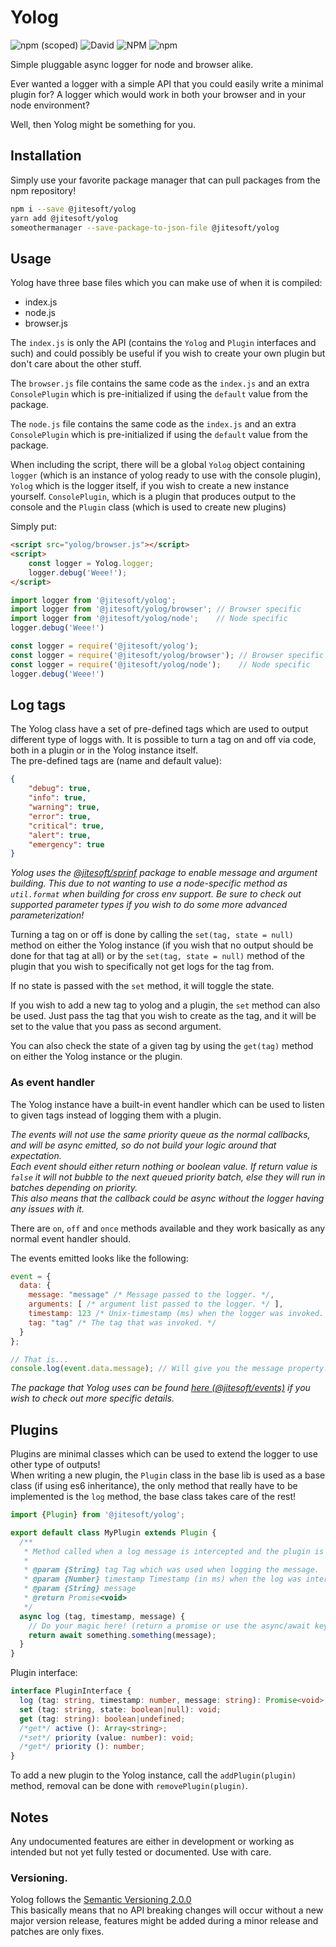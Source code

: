 Yolog
==========

![npm (scoped)](https://img.shields.io/npm/v/@jitesoft/yolog.svg)
![David](https://img.shields.io/david/jitesoft/yolog.svg)
![NPM](https://img.shields.io/npm/l/@jitesoft/yolog.svg)
![npm](https://img.shields.io/npm/dt/@jitesoft/yolog.svg)

Simple pluggable async logger for node and browser alike.  

Ever wanted a logger with a simple API that you could easily write a minimal plugin for? A logger which would work in both
your browser and in your node environment?

Well, then Yolog might be something for you.

## Installation

Simply use your favorite package manager that can pull packages from the npm repository!

```bash
npm i --save @jitesoft/yolog
yarn add @jitesoft/yolog
someothermanager --save-package-to-json-file @jitesoft/yolog
```

## Usage

Yolog have three base files which you can make use of when it is compiled:

* index.js
* node.js
* browser.js

The `index.js` is only the API (contains the `Yolog` and `Plugin` interfaces and such) and could possibly be useful
if you wish to create your own plugin but don't care about the other stuff.

The `browser.js` file contains the same code as the `index.js` and an extra `ConsolePlugin` which is pre-initialized if 
using the `default` value from the package.

The `node.js` file contains the same code as the `index.js` and an extra `ConsolePlugin` which is pre-initialized if 
using the `default` value from the package.

When including the script, there will be a global `Yolog` object containing `logger` (which is an instance of yolog
ready to use with the console plugin), `Yolog` which is the logger itself, if you wish to create a new instance yourself.
`ConsolePlugin`, which is a plugin that produces output to the console and the `Plugin` class (which is used to create new plugins)

Simply put:

```html
<script src="yolog/browser.js"></script>
<script>
    const logger = Yolog.logger;
    logger.debug('Weee!');
</script>
```

```javascript
import logger from '@jitesoft/yolog';
import logger from '@jitesoft/yolog/browser'; // Browser specific
import logger from '@jitesoft/yolog/node';    // Node specific
logger.debug('Weee!')
```

```javascript
const logger = require('@jitesoft/yolog');
const logger = require('@jitesoft/yolog/browser'); // Browser specific
const logger = require('@jitesoft/yolog/node');    // Node specific
logger.debug('Weee!')
```

## Log tags

The Yolog class have a set of pre-defined tags which are used to output different type of loggs with. It is possible to turn a 
tag on and off via code, both in a plugin or in the Yolog instance itself.  
The pre-defined tags are (name and default value):

```json
{
    "debug": true,
    "info": true,
    "warning": true,
    "error": true,
    "critical": true,
    "alert": true,
    "emergency": true
}
```

_Yolog uses the [@jitesoft/sprinf](https://www.npmjs.com/package/@jitesoft/sprintf) package to enable message and argument 
building. This due to not wanting to use a node-specific method as `util.format` when building for cross env support.
Be sure to check out supported parameter types if you wish to do some more advanced parameterization!_

Turning a tag on or off is done by calling the `set(tag, state = null)` method on either the Yolog instance (if you wish that no output
should be done for that tag at all) or by the `set(tag, state = null)` method of the plugin that you wish to specifically not get logs for
the tag from.

If no state is passed with the `set` method, it will toggle the state.

If you wish to add a new tag to yolog and a plugin, the `set` method can also be used. Just pass the tag that you wish
to create as the tag, and it will be set to the value that you pass as second argument.

You can also check the state of a given tag by using the `get(tag)` method on either the Yolog instance or the plugin.

### As event handler

The Yolog instance have a built-in event handler which can be used to listen to given tags instead of logging them
with a plugin.
  
_The events will not use the same priority queue as the normal callbacks, and will be async emitted, so do not
build your logic around that expectation.  
Each event should either return nothing or boolean value. If return value is `false` it will not bubble to the next
queued priority batch, else they will run in batches depending on priority.  
This also means that the callback could be async without the logger having any issues with it._

There are `on`, `off` and `once` methods available and they work basically as any normal event handler should.

The events emitted looks like the following:

```js
event = {
  data: {
    message: "message" /* Message passed to the logger. */,
    arguments: [ /* argument list passed to the logger. */ ],
    timestamp: 123 /* Unix-timestamp (ms) when the logger was invoked. */, 
    tag: "tag" /* The tag that was invoked. */
  }
};

// That is...
console.log(event.data.message); // Will give you the message property.
```

_The package that Yolog uses can be found [here (@jitesoft/events)](https://www.npmjs.com/package/@jitesoft/events) if you wish to 
check out more specific details._

## Plugins

Plugins are minimal classes which can be used to extend the logger to use other type of outputs!   
When writing a new plugin, the `Plugin` class in the base lib is used as a base class (if using es6 inheritance),
the only method that really have to be implemented is the `log` method, the base class takes care of the rest!

```js
import {Plugin} from '@jitesoft/yolog';

export default class MyPlugin extends Plugin {  
  /**
   * Method called when a log message is intercepted and the plugin is listening to the given tag.
   *
   * @param {String} tag Tag which was used when logging the message.
   * @param {Number} timestamp Timestamp (in ms) when the log was intercepted by the Yolog instance.
   * @param {String} message
   * @return Promise<void>
   */
  async log (tag, timestamp, message) {
    // Do your magic here! (return a promise or use the async/await keywords!)
    return await something.something(message);
  }  
}
```

Plugin interface:

```typescript
interface PluginInterface {
  log (tag: string, timestamp: number, message: string): Promise<void>; /*Abstract, only method required to be implementd. */
  set (tag: string, state: boolean|null): void;
  get (tag: string): boolean|undefined;
  /*get*/ active (): Array<string>;
  /*set*/ priority (value: number): void;
  /*get*/ priority (): number;
}
```

To add a new plugin to the Yolog instance, call the `addPlugin(plugin)` method, removal can be done with `removePlugin(plugin)`.

## Notes

Any undocumented features are either in development or working as intended but not yet fully tested or documented. Use with care.

### Versioning.

Yolog follows the [Semantic Versioning 2.0.0](http://semver.org/)  
This basically means that no API breaking changes will occur without a new major version release, features might be added
during a minor release and patches are only fixes.

